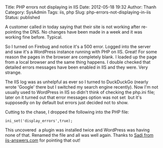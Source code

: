 Title: PHP errors not displaying in IIS
Date: 2012-05-18 19:32
Author: Thanh
Category: SysAdmin
Tags: iis, php
Slug: php-errors-not-displaying-in-iis
Status: published

A customer called in today saying that their site is not working after
re-pointing the DNS. No changes have been made in a week and it was
working fine before. Typical.

So I turned on Firebug and notice it's a 500 error. Logged into the
server and saw it's a WordPress instance running with PHP on IIS. Great!
For some reason the pages in the browser are completely blank. I loaded
up the page from a local browser and the same thing happens. I double
checked that detailed errors messages have been enabled in IIS and they
were. Very strange.

The IIS log was as unhelpful as ever so I turned to DuckDuckGo (nearly
wrote 'Google' there but I switched my search engine recently). Now I'm
not usually used to WordPress in IIS so didn't think of checking the
php.ini file; later on it turned out that error messages option was not
set  but it's supposedly on by default but errors just decided not to
show.

Cutting to the chase, I dropped the following into the PHP file:

    ini_set('display_errors',true);

This uncovered  a plugin was installed twice and WordPress was having
none of that. Renamed the file and all was well again. Thanks to [Sadi
from
iis-answers.com](http://www.iis-answers.com/microsoft/IIS/33603808/iis-not-showing-php-errors.aspx)
for pointing that out!
